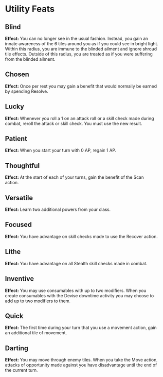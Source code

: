 # Utility Feats

## Blind

**Effect:** You can no longer see in the usual fashion. Instead, you gain an innate awareness of the 6 tiles around you as if you could see in bright light. Within this radius, you are immune to the blinded ailment and ignore shroud tile effects. Outside of this radius, you are treated as if you were suffering from the blinded ailment.

## Chosen

**Effect:** Once per rest you may gain a benefit that would normally be earned by spending Resolve.

## Lucky

**Effect:** Whenever you roll a 1 on an attack roll or a skill check made during combat, reroll the attack or skill check. You must use the new result.

## Patient

**Effect:** When you start your turn with 0 AP, regain 1 AP.

## Thoughtful

**Effect:** At the start of each of your turns, gain the benefit of the Scan action.

## Versatile

**Effect:** Learn two additional powers from your class.

## Focused

**Effect:** You have advantage on skill checks made to use the Recover action.

## Lithe

**Effect:** You have advantage on all Stealth skill checks made in combat.

## Inventive

**Effect:** You may use consumables with up to two modifiers. When you create consumables with the Devise downtime activity you may choose to add up to two modifiers to them.

## Quick

**Effect:** The first time during your turn that you use a movement action, gain an additional tile of movement.

## Darting

**Effect:** You may move through enemy tiles. When you take the Move action, attacks of opportunity made against you have disadvantage until the end of the current turn.
